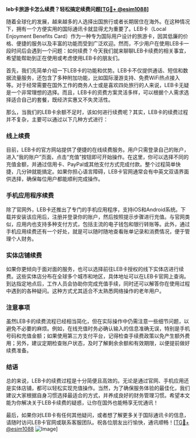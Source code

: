 **leb卡旅游卡怎么续费？轻松搞定续费问题[[TG💪+ @esim1088](https://t.me/s/esim1088)]**

随着全球化的发展，越来越多的人选择出国旅行或者长期居住在海外。在这种情况下，拥有一个方便实用的国际通讯卡就显得尤为重要了。LEB卡（Local Enjoyment Benefits Card）作为一种专为国际用户设计的旅游卡，因其低廉的价格、便捷的服务以及丰富的功能而受到广泛欢迎。然而，不少用户在使用LEB卡一段时间后会遇到一个问题：如何续费？今天我们就来聊聊LEB卡续费的相关事宜，希望能帮助到正在使用或考虑使用LEB卡的朋友们。

首先，我们先简单介绍一下LEB卡的功能和优势。LEB卡不仅提供通话、短信和数据流量服务，还包含了多种附加功能，比如国际漫游支持、免费WiFi热点接入等。对于经常需要在国外工作的商务人士或是喜欢四处旅行的人来说，LEB卡无疑是一个非常理想的选择。而且，LEB卡的资费方案灵活多样，可以根据个人需求选择适合自己的套餐，既经济实惠又不失灵活性。

那么，当我们的LEB卡余额不足时，该如何进行续费呢？其实，LEB卡的续费过程并不复杂，主要可以通过以下几种方式进行：

### **线上续费**

目前，LEB卡的官方网站提供了便捷的在线续费服务。用户只需登录自己的账户，进入“我的账户”页面，点击“充值”按钮即可开始操作。在这里，你可以选择不同的充值金额，并通过信用卡、PayPal或其他支付方式完成付款。整个过程简单快捷，几分钟就能搞定。如果你担心语言障碍，LEB卡官网通常会有中英文双语界面供选择，确保每位用户都能顺利完成操作。

### **手机应用程序续费**

除了官网外，LEB卡还推出了专门的手机应用程序，支持iOS和Android系统。下载并安装该应用后，注册并登录你的账户，然后按照提示步骤进行充值。与官网类似，应用内也支持多种支付方式，包括主流的电子钱包和银行转账等。此外，通过手机应用续费还有一个好处，就是可以随时随地查看账单记录和消费情况，便于管理个人财务。

### **实体店铺续费**

如果你更倾向于面对面的服务，也可以选择前往LEB卡授权的线下实体店进行续费。这些实体店分布在全球多个城市和地区，具体地址可以在LEB卡官网上查询。到达指定地点后，工作人员会协助你完成充值手续，同时还可以解答你在使用过程中遇到的各种疑问。这种方式尤其适合不太熟悉网络操作的老年用户。

### **注意事项**

虽然LEB卡的续费流程已经相当简化，但在实际操作中仍需注意一些细节问题，以避免不必要的麻烦。例如，在线充值时务必确认输入的信息准确无误，特别是手机号码和充值金额；如果使用第三方支付平台，记得检查手续费政策以免产生额外费用；另外，建议定期检查账户状态，及时了解剩余余额和有效期限，以便提前做好续费准备。

### **结语**

总的来说，LEB卡的续费过程是十分简便且高效的。无论是通过官网、手机应用还是实体店铺，都可以轻松实现充值操作。当然，为了确保服务体验的最佳化，我们建议大家根据自身习惯选择最适合的方式，并养成良好的财务管理习惯。希望本文能为你解决关于LEB卡续费的疑惑，让你在国外也能畅享无忧通讯！

最后，如果你对LEB卡有任何其他疑问，或者想了解更多关于国际通讯卡的信息，请随时访问LEB卡官网或联系客服团队。祝各位朋友出行愉快，通讯顺畅！[[TG💪+ @esim1088](https://t.me/s/esim1088) ![Image](https://i.postimg.cc/4NQfJmqS/Snipaste-2025-05-13-00-14-12.png)]